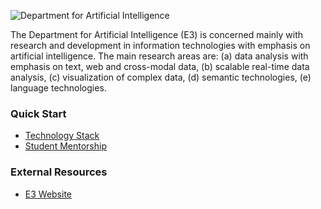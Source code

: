 ![Department for Artificial Intelligence][ailab-icon]

The Department for Artificial Intelligence (E3) is concerned mainly with research and development in information technologies with emphasis on 
artificial intelligence. The main research areas are: (a) data analysis with emphasis on text, web and cross-modal data, (b) scalable real-time 
data analysis, (c) visualization of complex data, (d) semantic technologies, (e) language technologies.

### Quick Start

- [Technology Stack][todo]
- [Student Mentorship][todo]

### External Resources

- [E3 Website][ailab]


[ailab-icon]: https://user-images.githubusercontent.com/9943382/198714147-b3c9aa97-3cdb-4a66-bd90-b686a546b183.png
[ailab]: https://ailab.ijs.si
[todo]: ...
